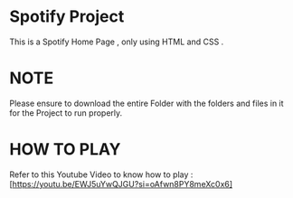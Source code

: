 # Spotify Project

This is a Spotify Home Page , only using HTML and CSS .

# NOTE 

Please ensure to download the entire Folder <SpotifyProject> with the folders and files in it for the Project to run properly.

# HOW TO PLAY
Refer to this Youtube Video to know how to play :
[https://youtu.be/EWJ5uYwQJGU?si=oAfwn8PY8meXc0x6]
